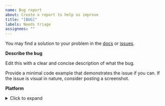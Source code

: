 ```yaml
---
name: Bug report
about: Create a report to help us improve
title: "[BUG]"
labels: Needs triage
assignees: ""
---
```


You may find a solution to your problem in the [docs](https://rich.readthedocs.io/en/latest/introduction.html) or [issues](https://github.com/willmcgugan/rich/issues).

**Describe the bug**

Edit this with a clear and concise description of what the bug.

Provide a minimal code example that demonstrates the issue if you can. If the issue is visual in nature, consider posting a screenshot.

**Platform**
<details>
<summary>Click to expand</summary>

What platform (Win/Linux/Mac) are you running on? What terminal software are you using?

I may ask you to copy and paste the output of the following commands. It may save some time if you do it now.

If you're using Rich in a terminal:

```
python -m rich.diagnose
pip freeze | grep rich
```

If you're using Rich in a Jupyter Notebook, run the following snippet in a cell
and paste the output in your bug report.

```python
from rich.diagnose import report
report()
```

</details>
